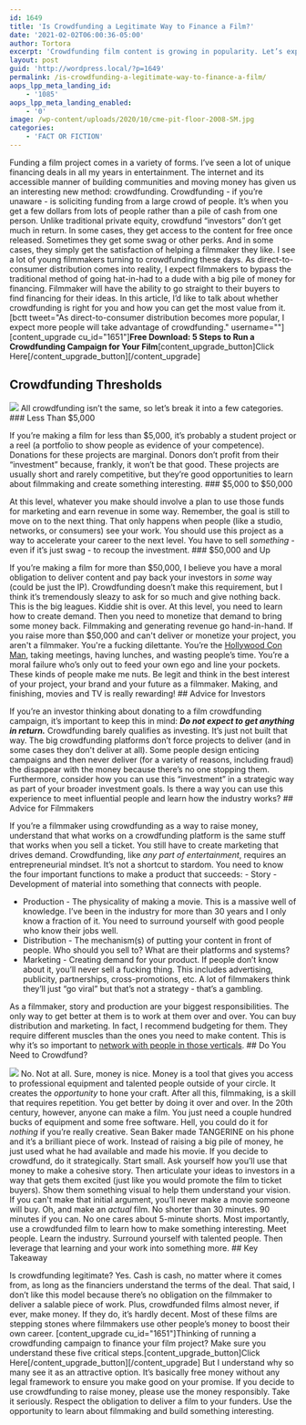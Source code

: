 ```yaml
---
id: 1649
title: 'Is Crowdfunding a Legitimate Way to Finance a Film?'
date: '2021-02-02T06:00:36-05:00'
author: Tortora
excerpt: 'Crowdfunding film content is growing in popularity. Let’s explore whether crowdfunding is right for you and how you can get value from it.'
layout: post
guid: 'http://wordpress.local/?p=1649'
permalink: /is-crowdfunding-a-legitimate-way-to-finance-a-film/
aops_lpp_meta_landing_id:
    - '1085'
aops_lpp_meta_landing_enabled:
    - '0'
image: /wp-content/uploads/2020/10/cme-pit-floor-2008-SM.jpg
categories:
    - 'FACT OR FICTION'
---
```


Funding a film project comes in a variety of forms. I’ve seen a lot of unique financing deals in all my years in entertainment. The internet and its accessible manner of building communities and moving money has given us an interesting new method: crowdfunding. Crowdfunding - if you’re unaware - is soliciting funding from a large crowd of people. It’s when you get a few dollars from lots of people rather than a pile of cash from one person. Unlike traditional private equity, crowdfund “investors” don’t get much in return. In some cases, they get access to the content for free once released. Sometimes they get some swag or other perks. And in some cases, they simply get the satisfaction of helping a filmmaker they like. I see a lot of young filmmakers turning to crowdfunding these days. As direct-to-consumer distribution comes into reality, I expect filmmakers to bypass the traditional method of going hat-in-had to a dude with a big pile of money for financing. Filmmaker will have the ability to go straight to their buyers to find financing for their ideas. In this article, I’d like to talk about whether crowdfunding is right for you and how you can get the most value from it. \[bctt tweet="As direct-to-consumer distribution becomes more popular, I expect more people will take advantage of crowdfunding." username=""\] \[content\_upgrade cu\_id="1651"\]**Free Download: 5 Steps to Run a Crowdfunding Campaign for Your Film**\[content\_upgrade\_button\]Click Here\[/content\_upgrade\_button\]\[/content\_upgrade\]

## Crowdfunding Thresholds

 ![](http://wordpress.local/wp-content/uploads/2020/10/AdobeStock_284509904-SM.jpg) All crowdfunding isn’t the same, so let’s break it into a few categories. ### Less Than $5,000

 If you’re making a film for less than $5,000, it’s probably a student project or a reel (a portfolio to show people as evidence of your competence). Donations for these projects are marginal. Donors don’t profit from their “investment” because, frankly, it won’t be that good. These projects are usually short and rarely competitive, but they’re good opportunities to learn about filmmaking and create something interesting. ### $5,000 to $50,000

 At this level, whatever you make should involve a plan to use those funds for marketing and earn revenue in some way. Remember, the goal is still to move on to the next thing. That only happens when people (like a studio, networks, or consumers) see your work. You should use this project as a way to accelerate your career to the next level. You have to sell *something* - even if it’s just swag - to recoup the investment. ### $50,000 and Up

 If you’re making a film for more than $50,000, I believe you have a moral obligation to deliver content and pay back your investors in *some* way (could be just the IP). Crowdfunding doesn’t make this requirement, but I think it’s tremendously sleazy to ask for so much and give nothing back. This is the big leagues. Kiddie shit is over. At this level, you need to learn how to create demand. Then you need to monetize that demand to bring some money back. Filmmaking and generating revenue go hand-in-hand. If you raise more than $50,000 and can't deliver or monetize your project, you aren't a filmmaker. You're a fucking dilettante. You’re the [Hollywood Con Man](http://wordpress.local/the-hollywood-con-man-is-back-at-work-as-if-they-stopped-in-the-first-place/), taking meetings, having lunches, and wasting people’s time. You’re a moral failure who’s only out to feed your own ego and line your pockets. These kinds of people make me nuts. Be legit and think in the best interest of your project, your brand and your future as a filmmaker. Making, and finishing, movies and TV is really rewarding! ## Advice for Investors

 If you’re an investor thinking about donating to a film crowdfunding campaign, it’s important to keep this in mind: ***Do not expect to get anything in return.*** Crowdfunding barely qualifies as investing. It’s just not built that way. The big crowdfunding platforms don’t force projects to deliver (and in some cases they don't deliver at all). Some people design enticing campaigns and then never deliver (for a variety of reasons, including fraud) the disappear with the money because there’s no one stopping them. Furthermore, consider how you can use this “investment” in a strategic way as part of your broader investment goals. Is there a way you can use this experience to meet influential people and learn how the industry works? ## Advice for Filmmakers

 If you’re a filmmaker using crowdfunding as a way to raise money, understand that what works on a crowdfunding platform is the same stuff that works when you sell a ticket. You still have to create marketing that drives demand. Crowdfunding, like *any part of entertainment*, requires an entrepreneurial mindset. It’s not a shortcut to stardom. You need to know the four important functions to make a product that succeeds: - Story - Development of material into something that connects with people.
- Production - The physicality of making a movie. This is a massive well of knowledge. I’ve been in the industry for more than 30 years and I only know a fraction of it. You need to surround yourself with good people who know their jobs well.
- Distribution - The mechanism(s) of putting your content in front of people. Who should you sell to? What are their platforms and systems?
- Marketing - Creating demand for your product. If people don’t know about it, you’ll never sell a fucking thing. This includes advertising, publicity, partnerships, cross-promotions, etc. A lot of filmmakers think they’ll just “go viral” but that’s not a strategy - that’s a gambling.
 
 As a filmmaker, story and production are your biggest responsibilities. The only way to get better at them is to work at them over and over. You can buy distribution and marketing. In fact, I recommend budgeting for them. They require different muscles than the ones you need to make content. This is why it’s so important to [network with people in those verticals](http://wordpress.local/7-rules-for-networking-in-the-film-industry/). ## Do You Need to Crowdfund?

 ![](http://wordpress.local/wp-content/uploads/2020/10/AdobeStock_290404416-SM.jpg) No. Not at all. Sure, money is nice. Money is a tool that gives you access to professional equipment and talented people outside of your circle. It creates the *opportunity* to hone your craft. After all this, filmmaking, is a skill that requires repetition. You get better by doing it over and over. In the 20th century, however, anyone can make a film. You just need a couple hundred bucks of equipment and some free software. Hell, you could do it for *nothing* if you’re really creative. Sean Baker made TANGERINE on his phone and it’s a brilliant piece of work. Instead of raising a big pile of money, he just used what he had available and made his movie. If you decide to crowdfund, do it strategically. Start small. Ask yourself how you’ll use that money to make a cohesive story. Then articulate your ideas to investors in a way that gets them excited (just like you would promote the film to ticket buyers). Show them something visual to help them understand your vision. If you can't make that initial argument, you’ll never make a movie someone will buy. Oh, and make an *actual* film. No shorter than 30 minutes. 90 minutes if you can. No one cares about 5-minute shorts. Most importantly, use a crowdfunded film to learn how to make something interesting. Meet people. Learn the industry. Surround yourself with talented people. Then leverage that learning and your work into something more. ## Key Takeaway

 Is crowdfunding legitimate? Yes. Cash is cash, no matter where it comes from, as long as the financiers understand the terms of the deal. That said, I don’t like this model because there’s no obligation on the filmmaker to deliver a salable piece of work. Plus, crowdfunded films almost never, if ever, make money. If they do, it’s hardly decent. Most of these films are stepping stones where filmmakers use other people’s money to boost their own career. \[content\_upgrade cu\_id="1651"\]Thinking of running a crowdfunding campaign to finance your film project? Make sure you understand these five critical steps.\[content\_upgrade\_button\]Click Here\[/content\_upgrade\_button\]\[/content\_upgrade\] But I understand why so many see it as an attractive option. It’s basically free money without any legal framework to ensure you make good on your promise. If you decide to use crowdfunding to raise money, please use the money responsibly. Take it seriously. Respect the obligation to deliver a film to your funders. Use the opportunity to learn about filmmaking and build something interesting. 